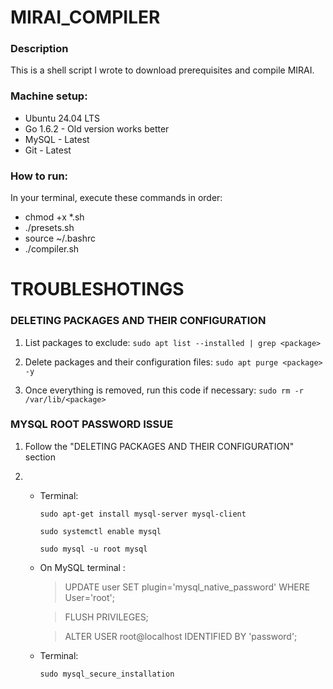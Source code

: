 # MIRAI_COMPILER

### Description

This is a shell script I wrote to download prerequisites and compile MIRAI.

### Machine setup:

- Ubuntu 24.04 LTS
- Go 1.6.2 - Old version works better
- MySQL - Latest
- Git - Latest

### How to run:

In your terminal, execute these commands in order:

- chmod +x \*.sh
- ./presets.sh
- source ~/.bashrc
- ./compiler.sh

# TROUBLESHOTINGS

### DELETING PACKAGES AND THEIR CONFIGURATION

1. List packages to exclude:
   `sudo apt list --installed | grep <package>`

2. Delete packages and their configuration files:
   `sudo apt purge <package> -y`

3. Once everything is removed, run this code if necessary:
   `sudo rm -r /var/lib/<package>`

### MYSQL ROOT PASSWORD ISSUE

1. Follow the "DELETING PACKAGES AND THEIR CONFIGURATION" section

2. - Terminal:

     `sudo apt-get install mysql-server mysql-client`
     
     `sudo systemctl enable mysql`
     
     `sudo mysql -u root mysql`

   - On MySQL terminal :

     > UPDATE user SET plugin='mysql_native_password' WHERE User='root';
     
     > FLUSH PRIVILEGES;
     
     > ALTER USER root@localhost IDENTIFIED BY 'password';

   - Terminal:

     `sudo mysql_secure_installation`
